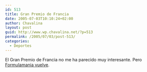 ```yaml
---
id: 513
title: Gran Premio de Francia
date: 2005-07-03T10:10:24+02:00
author: Chavalina
layout: post
guid: http://www.wp.chavalina.net/?p=513
permalink: /2005/07/03/post-513/
categories:
  - Deportes
---
```

El Gran Premio de Francia no me ha parecido muy interesante. Pero <a href="http://www.formulamania.com/news/comentar.php?idpost=484" target="_blank">Formulamania vuelve</a>.